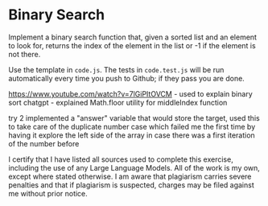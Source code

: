 # Binary Search

Implement a binary search function that, given a sorted list and an element to
look for, returns the index of the element in the list or -1 if the element is
not there.

Use the template in `code.js`. The tests in `code.test.js` will be run
automatically every time you push to Github; if they pass you are done.


https://www.youtube.com/watch?v=7lGiPItOVCM  - used to explain binary sort 
chatgpt - explained Math.floor utility for middleIndex function 

try 2 
implemented a "answer" variable that would store the target, used this to take care of the duplicate number case which failed me the first time
by having it explore the left side of the array in case there was a first iteration of the number before


I certify that I have listed all sources used to complete this exercise, including the use of any Large Language Models. All of the work is my own, except where stated otherwise. I am aware that plagiarism carries severe penalties and that if plagiarism is suspected, charges may be filed against me without prior notice.
